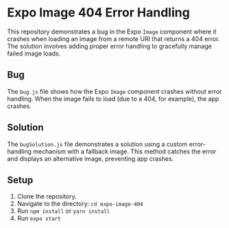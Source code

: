 # Expo Image 404 Error Handling

This repository demonstrates a bug in the Expo `Image` component where it crashes when loading an image from a remote URI that returns a 404 error.  The solution involves adding proper error handling to gracefully manage failed image loads.

## Bug
The `bug.js` file shows how the Expo `Image` component crashes without error handling.  When the image fails to load (due to a 404, for example), the app crashes.

## Solution
The `bugSolution.js` file demonstrates a solution using a custom error-handling mechanism with a fallback image. This method catches the error and displays an alternative image, preventing app crashes.

## Setup
1. Clone the repository.
2. Navigate to the directory: `cd expo-image-404`
3. Run `npm install` or `yarn install`
4. Run `expo start`